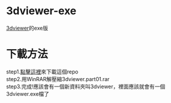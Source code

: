 # 3dviewer-exe
[3dviewer](https://github.com/charlie-moomoo/3dviewer)的exe版
# 下載方法
step1.[點擊這裡](https://github.com/charlie-moomoo/3dviewer-exe/archive/refs/heads/main.zip)來下載這個repo<br>
step2.用WinRAR解壓縮3dviewer.part01.rar<br>
step3.完成!應該會有一個新資料夾叫3dviewer，裡面應該就會有一個3dviewer.exe檔了<br>
